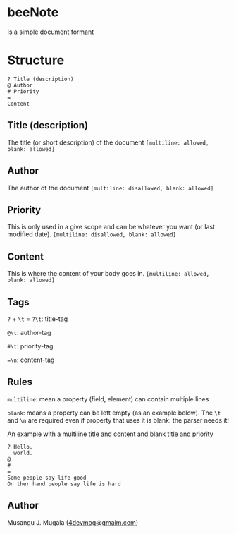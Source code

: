 # beeNote
Is a simple document formant

# Structure
```
? Title (description)
@ Author
# Priority
=
Content
```

## Title (description)
The title (or short description) of the document ``[multiline: allowed, blank: allowed]``

## Author
The author of the document ``[multiline: disallowed, blank: allowed]``

## Priority
This is only used in a give scope and can be whatever you want (or last modified date). ``[multiline: disallowed, blank: allowed]``

## Content
This is where the content of your body goes in. ``[multiline: allowed, blank: allowed]``

## Tags
``?`` + ``\t`` = ``?\t``: title-tag

``@\t``: author-tag

``#\t``: priority-tag

``=\n``: content-tag

## Rules
``multiline``: mean a property (field, element) can contain multiple lines

``blank``: means a property can be left empty (as an example below). The ``\t`` and ``\n`` are required even if property that uses it is blank: the parser needs it!

An example with a multiline title and content and blank title and priority
```
? Hello,
  world.
@
#
=
Some people say life good
On ther hand people say life is hard
```
## Author
Musangu J. Mugala (4devmog@gmaim.com)
